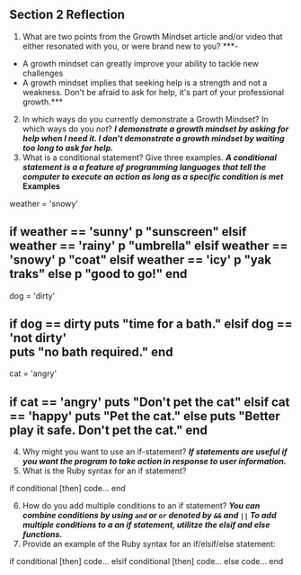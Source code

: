 ## Section 2 Reflection

1. What are two points from the Growth Mindset article and/or video that either resonated with you, or were brand new to you?
***-
- A growth mindset can greatly improve your ability to tackle new challenges
- A growth mindset implies that seeking help is a strength and not a weakness.
  Don't be afraid to ask for help, it's part of your professional growth.***
2. In which ways do you currently demonstrate a Growth Mindset? In which ways do you _not_?
***I demonstrate a growth mindset by asking for help when I need it. I don't
demonstrate a growth mindset by waiting too long to ask for help.***
3. What is a conditional statement? Give three examples.
***A conditional statement is  a a feature of programming languages that tell the computer to execute an action as long as a specific condition is met***
**Examples**

weather = 'snowy'

if weather == 'sunny'
  p "sunscreen"
elsif weather == 'rainy'
  p "umbrella"
elsif weather == 'snowy'
  p "coat"
elsif weather == 'icy'
  p "yak traks"
else
  p "good to go!"
end
---
dog = 'dirty'

if dog == dirty
  puts "time for a bath."
elsif dog == 'not dirty'  
  puts "no bath required."
end
---
cat = 'angry'

if cat == 'angry'
  puts "Don't pet the cat"
elsif cat == 'happy'
  puts "Pet the cat."
else
  puts "Better play it safe. Don't pet the cat."
end
---
4. Why might you want to use an if-statement?
***If statements are useful if you want the program to take action in response
to user information.***
5. What is the Ruby syntax for an if statement?

if conditional [then]
  code...
end

6. How do you add multiple conditions to an if statement?
***You can combine conditions by using `and` or `or` denoted by `&&` and `||`
To add multiple conditions to a an if statement, utilitze the elsif and else functions.***
7. Provide an example of the Ruby syntax for an if/elsif/else statement:

if conditional [then]
  code...
elsif conditional [then]
  code...
else
  code...
end
